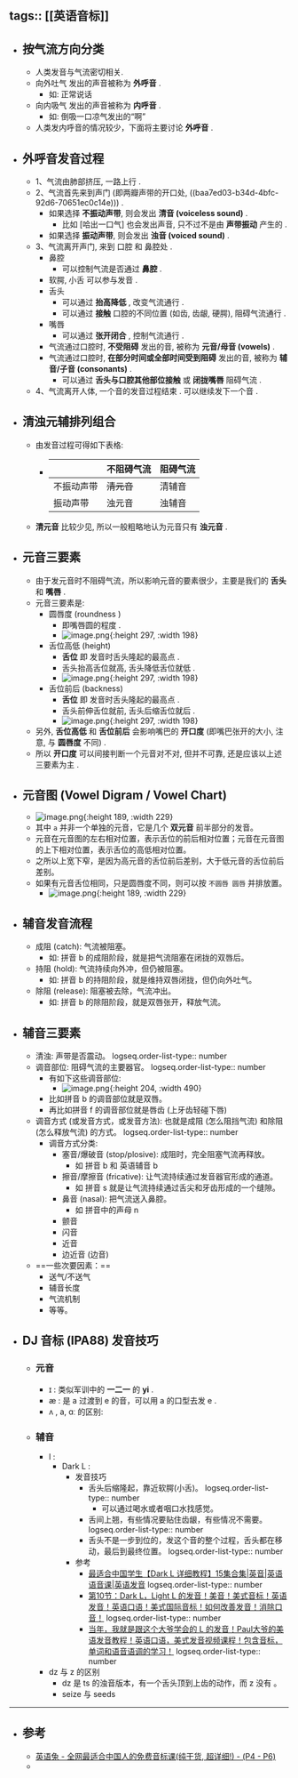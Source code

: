 tags:: [[英语音标]]
---

- ## 按气流方向分类
	- 人类发音与气流密切相关.
	- 向外吐气 发出的声音被称为 **外呼音** .
		- 如: 正常说话
	- 向内吸气 发出的声音被称为 **内呼音** .
		- 如: 倒吸一口凉气发出的“啊”
	- 人类发内呼音的情况较少，下面将主要讨论 **外呼音** .
- ## 外呼音发音过程
	- 1、气流由肺部挤压, 一路上行 .
	- 2、气流首先来到声门 (即两瓣声带的开口处, ((baa7ed03-b34d-4bfc-92d6-70651ec0c14e))) .
		- 如果选择 **不振动声带**, 则会发出 **清音 (voiceless sound)** .
			- 比如 [哈出一口气] 也会发出声音, 只不过不是由 **声带振动** 产生的 .
		- 如果选择 **振动声带**, 则会发出 **浊音 (voiced sound)** .
	- 3、气流离开声门, 来到 口腔 和 鼻腔处 .
		- 鼻腔
			- 可以控制气流是否通过 **鼻腔** .
		- 软腭, 小舌 可以参与发音 .
		- 舌头
			- 可以通过 **抬高降低** , 改变气流通行 .
			- 可以通过 **接触** 口腔的不同位置 (如齿, 齿龈, 硬腭), 阻碍气流通行 .
		- 嘴唇
			- 可以通过 **张开闭合** , 控制气流通行 .
		- 气流通过口腔时, **不受阻碍** 发出的音, 被称为 **元音/母音 (vowels)** .
		- 气流通过口腔时, **在部分时间或全部时间受到阻碍** 发出的音, 被称为 **辅音/子音 (consonants)** .
			- 可以通过 **舌头与口腔其他部位接触** 或 **闭拢嘴唇** 阻碍气流 .
	- 4、气流离开人体, 一个音的发音过程结束 . 可以继续发下一个音 .
- ## 清浊元辅排列组合
	- 由发音过程可得如下表格:
		- |    | 不阻碍气流   | 阻碍气流   |
		  | ---- | ---- | ---- |
		  | 不振动声带     | <s>清元音</s>    | 清辅音     |
		  | 振动声带     | 浊元音     | 浊辅音     |
	- **清元音** 比较少见, 所以一般粗略地认为元音只有 **浊元音** .
- ## 元音三要素
	- 由于发元音时不阻碍气流，所以影响元音的要素很少，主要是我们的 **舌头** 和 **嘴唇** .
	- 元音三要素是:
		- 圆唇度 (roundness )
			- 即嘴唇圆的程度 .
			- ![image.png](../assets/image_1713579134200_0.png){:height 297, :width 198}
		- 舌位高低 (height)
			- **舌位** 即 发音时舌头隆起的最高点 .
			- 舌头抬高舌位就高, 舌头降低舌位就低 .
			- ![image.png](../assets/image_1713580448272_0.png){:height 297, :width 198}
		- 舌位前后 (backness)
			- **舌位** 即 发音时舌头隆起的最高点 .
			- 舌头前伸舌位就前, 舌头后缩舌位就后 .
			- ![image.png](../assets/image_1713580539965_0.png){:height 297, :width 198}
	- 另外, **舌位高低** 和 **舌位前后** 会影响嘴巴的 **开口度** (即嘴巴张开的大小, 注意, 与 **圆唇度** 不同) .
	- 所以 **开口度** 可以间接判断一个元音对不对, 但并不可靠, 还是应该以上述三要素为主 .
- ## 元音图 (Vowel Digram / Vowel Chart)
	- ![image.png](../assets/image_1713601242033_0.png){:height 189, :width 229}
	- 其中 `a` 并非一个单独的元音，它是几个 **双元音** 前半部分的发音。
	- 元音在元音图的左右相对位置，表示舌位的前后相对位置；元音在元音图的上下相对位置，表示舌位的高低相对位置。
	- 之所以上宽下窄，是因为高元音的舌位前后差别，大于低元音的舌位前后差别。
	- 如果有元音舌位相同，只是圆唇度不同，则可以按 `不圆唇 圆唇` 并排放置。
		- ![image.png](../assets/image_1713601769942_0.png){:height 189, :width 229}
- ## 辅音发音流程
	- 成阻 (catch): 气流被阻塞。
		- 如: 拼音 b 的成阻阶段，就是把气流阻塞在闭拢的双唇后。
	- 持阻 (hold): 气流持续向外冲，但仍被阻塞。
		- 如: 拼音 b 的持阻阶段，就是维持双唇闭拢，但仍向外吐气。
	- 除阻 (release): 阻塞被去除，气流冲出。
		- 如: 拼音 b 的除阻阶段，就是双唇张开，释放气流。
- ## 辅音三要素
	- 清浊: 声带是否震动。
	  logseq.order-list-type:: number
	- 调音部位: 阻碍气流的主要器官。
	  logseq.order-list-type:: number
		- 有如下这些调音部位:
			- ![image.png](../assets/image_1722395300306_0.png){:height 204, :width 490}
		- 比如拼音 b 的调音部位就是双唇。
		- 再比如拼音 f 的调音部位就是唇齿 (上牙齿轻碰下唇)
	- 调音方式 (或发音方式，或发音方法): 也就是成阻 (怎么阻挡气流) 和除阻 (怎么释放气流) 的方式。
	  logseq.order-list-type:: number
		- 调音方式分类:
			- 塞音/爆破音 (stop/plosive): 成阻时，完全阻塞气流再释放。
				- 如 拼音 b 和 英语辅音 b
			- 擦音/摩擦音 (fricative): 让气流持续通过发音器官形成的通道。
				- 如 拼音 s 就是让气流持续通过舌尖和牙齿形成的一个缝隙。
			- 鼻音 (nasal):  把气流送入鼻腔。
				- 如 拼音中的声母 n
			- 颤音
			- 闪音
			- 近音
			- 边近音 (边音)
	- ==一些次要因素：==
		- 送气/不送气
		- 辅音长度
		- 气流机制
		- 等等。
- ## DJ 音标 (IPA88) 发音技巧
	- ### 元音
		- ɪ : 类似军训中的 **一二一** 的 **yi** .
		- æ : 是 a 过渡到 e 的音，可以用 a 的口型去发 e .
		- ʌ , a, ɑː 的区别:
	- ### 辅音
		- l :
			- Dark L :
				- 发音技巧
					- 舌头后缩隆起，靠近软腭(小舌)。
					  logseq.order-list-type:: number
						- 可以通过喝水或者咽口水找感觉。
					- 舌间上翘，有些情况要贴住齿龈，有些情况不需要。
					  logseq.order-list-type:: number
					- 舌头不是一步到位的，发这个音的整个过程，舌头都在移动，最后到最终位置。
					  logseq.order-list-type:: number
				- 参考
					- [最适合中国学生【Dark L 详细教程】15集合集|英音|英语语音课|英语发音](https://www.bilibili.com/video/BV1x64y1v729/?vd_source=f1fbb083ddef12dcff3388779faac201)
					  logseq.order-list-type:: number
					- [第10节：Dark L，Light L 的发音！美音！美式音标！英语发音！英语口语！美式国际音标！如何改善发音！消除口音！](https://www.bilibili.com/video/BV1wT411U77F/?vd_source=f1fbb083ddef12dcff3388779faac201)
					  logseq.order-list-type:: number
					- [当年，我就是跟这个大爷学会的 L 的发音！Paul大爷的美语发音教程！英语口语，美式发音视频课程！包含音标，单词和语音语调的学习！](https://www.bilibili.com/video/BV1t4411K7m4?p=5&vd_source=f1fbb083ddef12dcff3388779faac201)
					  logseq.order-list-type:: number
		- dz 与 z 的区别
			- dz 是 ts 的浊音版本，有一个舌头顶到上齿的动作，而 z 没有 。
			- seize 与 seeds
- ---
- ## 参考
	- [英语兔 - 全网最适合中国人的免费音标课(纯干货, 超详细!) - (P4 - P6)](https://www.bilibili.com/video/BV1iV411z7Nj?p=4&vd_source=f1fbb083ddef12dcff3388779faac201)
	-